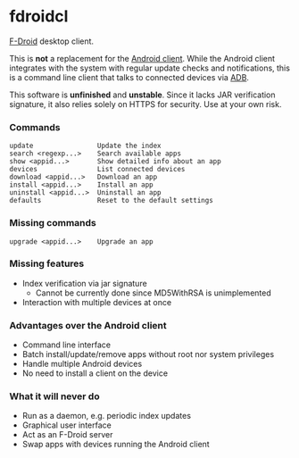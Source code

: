# fdroidcl

[F-Droid](https://f-droid.org/) desktop client.

This is **not** a replacement for the [Android client](https://gitlab.com/fdroid/fdroidclient).
While the Android client integrates with the system with regular update checks
and notifications, this is a command line client that talks to connected
devices via [ADB](https://developer.android.com/tools/help/adb.html).

This software is **unfinished** and **unstable**. Since it lacks JAR
verification signature, it also relies solely on HTTPS for security. Use at
your own risk.

### Commands

	update                Update the index
	search <regexp...>    Search available apps
	show <appid...>       Show detailed info about an app
	devices               List connected devices
	download <appid...>   Download an app
	install <appid...>    Install an app
	uninstall <appid...>  Uninstall an app
	defaults              Reset to the default settings

### Missing commands

	upgrade <appid...>    Upgrade an app

### Missing features

 * Index verification via jar signature
   - Cannot be currently done since MD5WithRSA is unimplemented
 * Interaction with multiple devices at once

### Advantages over the Android client

 * Command line interface
 * Batch install/update/remove apps without root nor system privileges
 * Handle multiple Android devices
 * No need to install a client on the device

### What it will never do

 * Run as a daemon, e.g. periodic index updates
 * Graphical user interface
 * Act as an F-Droid server
 * Swap apps with devices running the Android client

